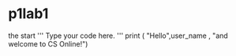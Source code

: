 # p1lab1
the start 
''' Type your code here. '''
print ( "Hello",user_name , "and welcome to CS Online!")
